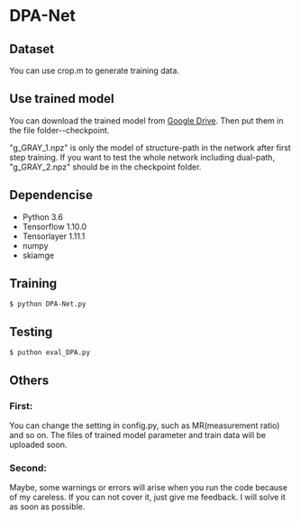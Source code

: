 # DPA-Net
## Dataset
You can use crop.m to generate training data.

## Use trained model
You can download the trained model from [Google Drive](https://drive.google.com/open?id=1-fvKrbUg7Q0wWhiwpUpXbsBf4SQl50c3). Then put them in the file folder--checkpoint.

"g_GRAY_1.npz" is only the model of structure-path in the network after first step training. If you want to test the whole network including dual-path, "g_GRAY_2.npz" should be in the checkpoint folder.

## Dependencise
* Python 3.6
* Tensorflow 1.10.0
* Tensorlayer 1.11.1
* numpy
* skiamge
## Training
```
$ python DPA-Net.py
```
## Testing
```
$ puthon eval_DPA.py
```
## Others
### First:
You can change the setting in config.py, such as MR(measurement ratio) and so on. The files of trained model parameter and train data will be uploaded soon.
### Second:
Maybe, some warnings or errors will arise when you run the code because of my careless. If you can not cover it, just give me feedback. I will solve it as soon as possible.
